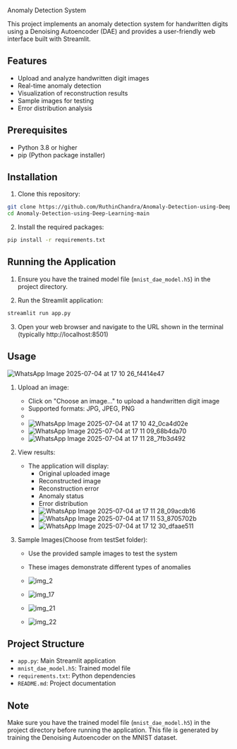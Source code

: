 Anomaly Detection System

This project implements an anomaly detection system for handwritten digits using a Denoising Autoencoder (DAE) and provides a user-friendly web interface built with Streamlit.

## Features

- Upload and analyze handwritten digit images
- Real-time anomaly detection
- Visualization of reconstruction results
- Sample images for testing
- Error distribution analysis

## Prerequisites

- Python 3.8 or higher
- pip (Python package installer)

## Installation

1. Clone this repository:
```bash
git clone https://github.com/RuthinChandra/Anomaly-Detection-using-Deep-Learning.git
cd Anomaly-Detection-using-Deep-Learning-main
```

2. Install the required packages:
```bash
pip install -r requirements.txt
```

## Running the Application

1. Ensure you have the trained model file (`mnist_dae_model.h5`) in the project directory.

2. Run the Streamlit application:
```bash
streamlit run app.py
```

3. Open your web browser and navigate to the URL shown in the terminal (typically http://localhost:8501)

## Usage
![WhatsApp Image 2025-07-04 at 17 10 26_f4414e47](https://github.com/user-attachments/assets/cc55f36e-ef9b-4b3a-b866-09ad0b9be3e3)



1. Upload an image:
   - Click on "Choose an image..." to upload a handwritten digit image
   - Supported formats: JPG, JPEG, PNG
   - 
   - ![WhatsApp Image 2025-07-04 at 17 10 42_0ca4d02e](https://github.com/user-attachments/assets/0cb47a05-cb12-447d-a32f-f8a033898959)
   - ![WhatsApp Image 2025-07-04 at 17 11 09_68b4da70](https://github.com/user-attachments/assets/1fdbb125-b4bf-40d7-83ae-171a015d9407)
   - ![WhatsApp Image 2025-07-04 at 17 11 28_7fb3d492](https://github.com/user-attachments/assets/e56592b0-8622-45f9-b0bf-d1eef6c27c4c)




2. View results:
   - The application will display:
     - Original uploaded image
     - Reconstructed image
     - Reconstruction error
     - Anomaly status
     - Error distribution
     - ![WhatsApp Image 2025-07-04 at 17 11 28_09acdb16](https://github.com/user-attachments/assets/6939df56-6efc-46b4-9b61-fa058d569cf3)
     - ![WhatsApp Image 2025-07-04 at 17 11 53_8705702b](https://github.com/user-attachments/assets/283344ab-8cef-45e0-82a8-401ac4b4074c)
     - ![WhatsApp Image 2025-07-04 at 17 12 30_dfaae511](https://github.com/user-attachments/assets/1d8e3c39-20ca-4bdc-bd47-8543ebbbacf6)




3. Sample Images(Choose from testSet folder):
   - Use the provided sample images to test the system
   - These images demonstrate different types of anomalies
  
   - ![img_2](https://github.com/user-attachments/assets/bb3b0b50-8cf7-41d3-b3ed-ca396e8ae5ee)
  
   - ![img_17](https://github.com/user-attachments/assets/b6ccda25-0926-4671-86d0-b73dc9ad38f0)
  
   - ![img_21](https://github.com/user-attachments/assets/bd403f7c-9ade-4cb5-9ac1-332b4c9b4f08)
  
   - ![img_22](https://github.com/user-attachments/assets/1844036f-2f60-4899-b107-45472a06e874)





## Project Structure

- `app.py`: Main Streamlit application
- `mnist_dae_model.h5`: Trained model file
- `requirements.txt`: Python dependencies
- `README.md`: Project documentation

## Note

Make sure you have the trained model file (`mnist_dae_model.h5`) in the project directory before running the application. This file is generated by training the Denoising Autoencoder on the MNIST dataset. 
